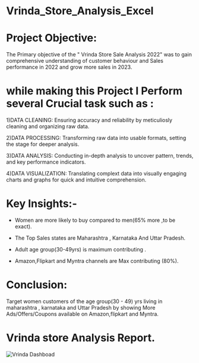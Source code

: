 # Vrinda_Store_Analysis_Excel
# Project Objective:
The Primary objective of the " Vrinda Store Sale Analysis 2022" was to gain comprehensive understanding of customer behaviour and Sales performance in 2022 and grow more sales in 2023.

# while making this Project I Perform several Crucial task such as :

1)DATA CLEANING: Ensuring accuracy and reliability by meticuliosly cleaning and organizing raw data.

2)DATA PROCESSING: Transforming raw data into usable formats, setting the stage for deeper analysis.

3)DATA ANALYSIS: Conducting in-depth analysis to uncover pattern, trends, and key performance indicators.

4)DATA VISUALIZATION: Translating complext data into visually engaging charts and graphs for quick and intuitive comprehension.

# Key Insights:-

* Women are more likely to buy compared to men(65% more ,to be exact).
  
* The Top Sales states are Maharashtra , Karnataka  And Uttar Pradesh.
  
* Adult age group(30-49yrs) is maximum contributing .
  
* Amazon,Flipkart and Myntra  channels are Max contributing (80%).


# Conclusion:
Target women customers of the age group(30 - 49) yrs living in maharashtra , karnataka and Uttar Pradesh by showing More Ads/Offers/Coupons available on Amazon,flipkart and Myntra.
# Vrinda store Analysis Report.
![Vrinda Dashboad](https://github.com/SumeetTompe070/Vrinda_Store_Analysis_Excel/assets/140255237/9c30a528-96fb-4d89-9091-5331817913eb)

